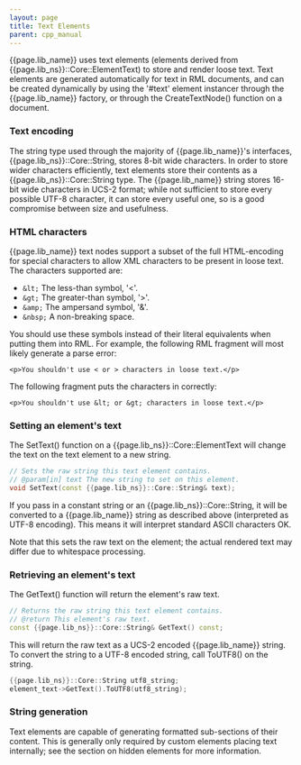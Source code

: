 ```yaml
---
layout: page
title: Text Elements
parent: cpp_manual
---
```


{{page.lib_name}} uses text elements (elements derived from {{page.lib_ns}}::Core::ElementText) to store and render loose text. Text elements are generated automatically for text in RML documents, and can be created dynamically by using the '#text' element instancer through the {{page.lib_name}} factory, or through the CreateTextNode() function on a document.

### Text encoding

The string type used through the majority of {{page.lib_name}}'s interfaces, {{page.lib_ns}}::Core::String, stores 8-bit wide characters. In order to store wider characters efficiently, text elements store their contents as a {{page.lib_ns}}::Core::String type. The {{page.lib_name}} string stores 16-bit wide characters in UCS-2 format; while not sufficient to store every possible UTF-8 character, it can store every useful one, so is a good compromise between size and usefulness.

### HTML characters

{{page.lib_name}} text nodes support a subset of the full HTML-encoding for special characters to allow XML characters to be present in loose text. The characters supported are:

* `&lt;` The less-than symbol, '<'.
* `&gt;` The greater-than symbol, '>'.
* `&amp;` The ampersand symbol, '&'.
* `&nbsp;` A non-breaking space. 

You should use these symbols instead of their literal equivalents when putting them into RML. For example, the following RML fragment will most likely generate a parse error:

```
<p>You shouldn't use < or > characters in loose text.</p>
```

The following fragment puts the characters in correctly:

```
<p>You shouldn't use &lt; or &gt; characters in loose text.</p>
```

### Setting an element's text

The SetText() function on a {{page.lib_ns}}::Core::ElementText will change the text on the text element to a new string.

```cpp
// Sets the raw string this text element contains.
// @param[in] text The new string to set on this element.
void SetText(const {{page.lib_ns}}::Core::String& text);
```

If you pass in a constant string or an {{page.lib_ns}}::Core::String, it will be converted to a {{page.lib_name}} string as described above (interpreted as UTF-8 encoding). This means it will interpret standard ASCII characters OK.

Note that this sets the raw text on the element; the actual rendered text may differ due to whitespace processing.

### Retrieving an element's text

The GetText() function will return the element's raw text.

```cpp
// Returns the raw string this text element contains.
// @return This element's raw text.
const {{page.lib_ns}}::Core::String& GetText() const;
```

This will return the raw text as a UCS-2 encoded {{page.lib_name}} string. To convert the string to a UTF-8 encoded string, call ToUTF8() on the string.

```cpp
{{page.lib_ns}}::Core::String utf8_string;
element_text->GetText().ToUTF8(utf8_string);
```

### String generation

Text elements are capable of generating formatted sub-sections of their content. This is generally only required by custom elements placing text internally; see the section on hidden elements for more information. 